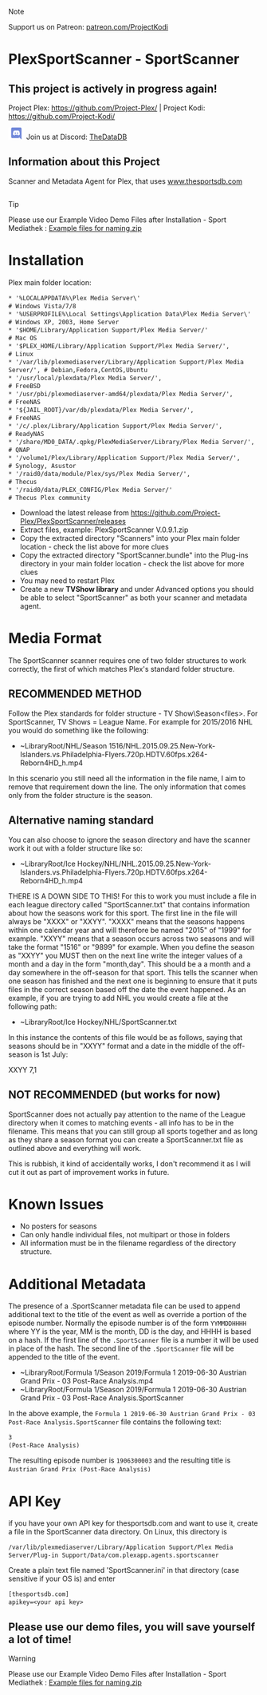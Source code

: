 
> [!NOTE]
> Support us on Patreon: <a href="https://patreon.com/ProjectKodi">patreon.com/ProjectKodi</a>

# PlexSportScanner - SportScanner

## This project is actively in progress again!


Project Plex: <a href="https://github.com/Project-Plex/">https://github.com/Project-Plex/</a> | Project Kodi: <a href="https://github.com/Project-Kodi/">https://github.com/Project-Kodi/</a>


<a href="https://discord.com/channels/481047912286257152/481047912286257155"><img src="https://raw.githubusercontent.com/Project-Plex/PlexSportScanner/master/Information/images/discord-logo.png" alt="Join the chat at Discord" height="24"></a> Join us at Discord: <a href="https://discord.com/channels/481047912286257152/481047912286257155">TheDataDB</a>


## Information about this Project

 Scanner and Metadata Agent for Plex, that uses www.thesportsdb.com

## 

> [!TIP]
> Please use our Example Video Demo Files after Installation - Sport Mediathek : <a href="https://raw.githubusercontent.com/Project-Plex/PlexSportScanner/main/Information/File%20Naming%20%26%20Tools/Example%20files%20for%20naming/Example%20files%20for%20naming.zip">Example files for naming.zip</a>



# Installation

Plex main folder location:

    * '%LOCALAPPDATA%\Plex Media Server\'                                        # Windows Vista/7/8
    * '%USERPROFILE%\Local Settings\Application Data\Plex Media Server\'         # Windows XP, 2003, Home Server
    * '$HOME/Library/Application Support/Plex Media Server/'                     # Mac OS
    * '$PLEX_HOME/Library/Application Support/Plex Media Server/',               # Linux
    * '/var/lib/plexmediaserver/Library/Application Support/Plex Media Server/', # Debian,Fedora,CentOS,Ubuntu
    * '/usr/local/plexdata/Plex Media Server/',                                  # FreeBSD
    * '/usr/pbi/plexmediaserver-amd64/plexdata/Plex Media Server/',              # FreeNAS
    * '${JAIL_ROOT}/var/db/plexdata/Plex Media Server/',                         # FreeNAS
    * '/c/.plex/Library/Application Support/Plex Media Server/',                 # ReadyNAS
    * '/share/MD0_DATA/.qpkg/PlexMediaServer/Library/Plex Media Server/',        # QNAP
    * '/volume1/Plex/Library/Application Support/Plex Media Server/',            # Synology, Asustor
    * '/raid0/data/module/Plex/sys/Plex Media Server/',                          # Thecus
    * '/raid0/data/PLEX_CONFIG/Plex Media Server/'                               # Thecus Plex community

 - Download the latest release from https://github.com/Project-Plex/PlexSportScanner/releases
 - Extract files, example: PlexSportScanner V.0.9.1.zip
 - Copy the extracted directory "Scanners" into your Plex main folder location - check the list above for more clues
 - Copy the extracted directory "SportScanner.bundle" into the Plug-ins directory in your main folder location - check the list above for more clues
 - You may need to restart Plex
 - Create a new **TVShow library** and under Advanced options you should be able to select "SportScanner" as both your scanner and metadata agent.

# Media Format

The SportScanner scanner requires one of two folder structures to work correctly, the first of which matches Plex's standard folder structure.

## RECOMMENDED METHOD

Follow the Plex standards for folder structure - TV Show\Season\<files>. For SportScanner, TV Shows = League Name. For example for 2015/2016 NHL you would do something like the following:

 - ~LibraryRoot/NHL/Season 1516/NHL.2015.09.25.New-York-Islanders.vs.Philadelphia-Flyers.720p.HDTV.60fps.x264-Reborn4HD_h.mp4

In this scenario you still need all the information in the file name, I aim to remove that requirement down the line. The only information that comes only from the folder structure is the season. 

## Alternative naming standard

You can also choose to ignore the season directory and have the scanner work it out with a folder structure like so:

 - ~LibraryRoot/Ice Hockey/NHL/NHL.2015.09.25.New-York-Islanders.vs.Philadelphia-Flyers.720p.HDTV.60fps.x264-Reborn4HD_h.mp4

 THERE IS A DOWN SIDE TO THIS! For this to work you must include a file in each league directory called "SportScanner.txt" that contains information about how the seasons work for this sport. The first line in the file will always be "XXXX" or "XXYY". "XXXX" means that the seasons happens within one calendar year and will therefore be named "2015" of "1999" for example. "XXYY" means that a season occurs across two seasons and will take the format "1516" or "9899" for example. When you define the season as "XXYY" you MUST then on the next line write the integer values of a month and a day in the form "month,day". This should be a a month and a day somewhere in the off-season for that sport. This tells the scanner when one season has finished and the next one is beginning to ensure that it puts files in the correct season based off the date the event happened. As an example, if you are trying to add NHL you would create a file at the following path:

  - ~LibraryRoot/Ice Hockey/NHL/SportScanner.txt

In this instance the contents of this file would be as follows, saying that seasons should be in "XXYY" format and a date in the middle of the off-season is 1st July:

XXYY
7,1

## NOT RECOMMENDED (but works for now)

SportScanner does not actually pay attention to the name of the League directory when it comes to matching events - all info has to be in the filename. This means that you can still group all sports together and as long as they share a season format you can create a SportScanner.txt file as outlined above and everything will work.

This is rubbish, it kind of accidentally works, I don't recommend it as I will cut it out as part of improvement works in future.

# Known Issues
 - No posters for seasons
 - Can only handle individual files, not multipart or those in folders
 - All information must be in the filename regardless of the directory structure.

# Additional Metadata

The presence of a .SportScanner metadata file can be used to append additional text to the title of the event as well as override a portion of the episode number.
Normally the episode number is of the form `YYMMDDHHHH` where YY is the year, MM is the month, DD is the day, and HHHH is based on a hash.  If the first line of the `.SportScanner` file is a number it will be used in place of the hash.
The second line of the `.SportScanner` file will be appended to the title of the event.

 - ~LibraryRoot/Formula 1/Season 2019/Formula 1 2019-06-30 Austrian Grand Prix - 03 Post-Race Analysis.mp4
 - ~LibraryRoot/Formula 1/Season 2019/Formula 1 2019-06-30 Austrian Grand Prix - 03 Post-Race Analysis.SportScanner

In the above example, the `Formula 1 2019-06-30 Austrian Grand Prix - 03 Post-Race Analysis.SportScanner` file contains the following text:

```
3
(Post-Race Analysis)
```

The resulting episode number is `1906300003` and the resulting title is `Austrian Grand Prix (Post-Race Analysis)`

# API Key

if you have your own API key for thesportsdb.com and want to use it, create a file in the SportScanner data directory.  On Linux, this directory is
```
/var/lib/plexmediaserver/Library/Application Support/Plex Media Server/Plug-in Support/Data/com.plexapp.agents.sportscanner
```
Create a plain text file named 'SportScanner.ini' in that directory (case sensitive if your OS is) and enter
```
[thesportsdb.com]
apikey=<your api key>
```

## Please use our demo files, you will save yourself a lot of time!

> [!WARNING]
> Please use our Example Video Demo Files after Installation - Sport Mediathek : <a href="https://raw.githubusercontent.com/Project-Plex/PlexSportScanner/main/Information/File%20Naming%20%26%20Tools/Example%20files%20for%20naming/Example%20files%20for%20naming.zip">Example files for naming.zip</a>